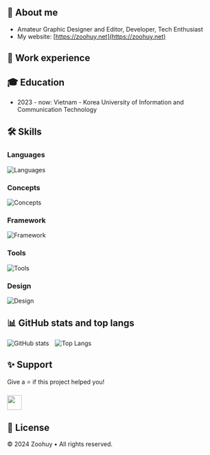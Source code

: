 ## 👋 About me
- Amateur Graphic Designer and Editor, Developer, Tech Enthusiast<br>
- My website: [https://zoohuy.net](https://zoohuy.net)

## 🏢 Work experience

## 🎓 Education
- 2023 - now: Vietnam - Korea University of Information and Communication Technology

## 🛠️ Skills
### Languages
![Languages](https://skillicons.dev/icons?i=html,css,scss,js,py,cpp,java,php,mysql)
### Concepts
![Concepts](https://skillicons.dev/icons?i=git,postman)
### Framework
![Framework](https://skillicons.dev/icons?i=react)
### Tools
![Tools](https://skillicons.dev/icons?i=vscode,eclipse,bash,git,github,postman,mongodb)
### Design
![Design](https://skillicons.dev/icons?i=ai,figma,ps,ae,pr)

## 📊 GitHub stats and top langs
![GitHub stats](https://github-readme-stats.vercel.app/api?username=zoohuyvn&show_icons=true&theme=transparent)&emsp;![Top Langs](https://github-readme-stats.vercel.app/api/top-langs/?username=zoohuyvn&layout=compact&theme=transparent)

## ✨ Support
Give a ⭐ if this project helped you!<br><br>
<a href='https://www.buymeacoffee.com/zoohuyvn' target='_blank'><img style='height: 34px' src='https://i.imgur.com/Y2Ta2iz.png'/></a>

## 📄 License
© 2024 Zoohuy • All rights reserved.
